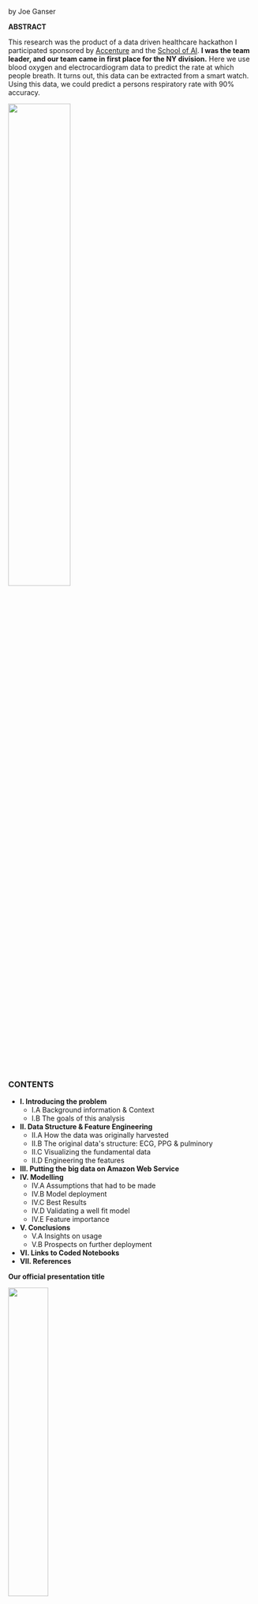 

by Joe Ganser

**ABSTRACT**

This research was the product of a data driven healthcare hackathon I participated sponsored by [Accenture](https://www.accenture.com) and the [School of AI](https://www.theschool.ai/). **I was the team leader, and our team came in first place for the NY division.** Here we use blood oxygen and electrocardiogram data to predict the rate at which people breath. It turns out, this data can be extracted from a smart watch. Using this data, we could predict a persons respiratory rate with 90% accuracy.

<img src='https://raw.githubusercontent.com/JoeGanser/Predicting_Respiratory_Rate/master/images/group_shot.jpg' width='50%' height='50%'>

### CONTENTS
* **I. Introducing the problem**
   * I.A Background information & Context
   * I.B The goals of this analysis   
* **II. Data Structure & Feature Engineering**
    * II.A How the data was originally harvested
    * II.B The original data's structure: ECG, PPG & pulminory
    * II.C Visualizing the fundamental data
    * II.D Engineering the features
* **III. Putting the big data on Amazon Web Service**
* **IV. Modelling**
    * IV.A Assumptions that had to be made
    * IV.B Model deployment
    * IV.C Best Results
    * IV.D Validating a well fit model
    * IV.E Feature importance
* **V. Conclusions**
    * V.A Insights on usage
    * V.B Prospects on further deployment
* **VI. Links to Coded Notebooks**
* **VII. References**

**Our official presentation title**

<img src='https://raw.githubusercontent.com/JoeGanser/Predicting_Respiratory_Rate/master/images/catching_your_breath.png' width='40%' height='40%'>

# I. Introducing the problem 

**Background information & Context**

[Electrocardiogram (ECG)](https://en.wikipedia.org/wiki/Electrocardiography) data and [photoplethysmogram (PPG)](https://en.wikipedia.org/wiki/Photoplethysmogram#Photoplethysmograph) data are extremely useful in healthcare. They are used to assist in diagnostic methods for a wide array of diseases. ECG measures cardiac properties and PPG data measures blood oxygen levels using optical instruments. (1,2)

Both ECG and PPG data can be extracted from a smart watch at the same level of accuracy and precisions of machines found in hospitals. ECG and PPG can be combined to predict breathing rate, and using the combination of all this data (3,4,5).

The data used for this analysis was not actually collected from a smart watch, but smart watches have the capability to collect the same data. The data used in this analysis was from 53 patients in intensive care, where their ECG, PPG and breathing rates were measured. (4,5,6)

<img src='https://raw.githubusercontent.com/JoeGanser/Predicting_Respiratory_Rate/master/images/smart_watch.png' width='50%' height='50%'>

**Goals of the analysis**

The goal was to use supervised machine learning techniques to predict a persons breathing rate using real time, continuous PPG and ECG data.

In conjunction, it was also our goal to investigate the feasibility of using this type of data for enhancing diagnostic processes in healthcare. We ended by speculating on the market evolution of technology that integrates these methods.

# II. Data Structure & Feature Engineering

**How the data was originally harvested**

The data used for this analysis was time series recorded from 53 ICU patients, in age ranges between 19-84. Both male and female patients were present. They were recorded using hospital based ECG and PPG devices, and a breathing apparatus. Continuous measurements for each patient were made across apporximately 8 minutes (6).

**The original data's structure: ECG, PPG & pulminory**

The data was aggregated from two fundamental sources - one which was collected at 1Hz and the other at 125Hz. These were then joined in a left outer manor. Some of the key features were;

* Respiratory rate (the supervised learning target)
* Pulse
* Blood oxygen level
* Pleth (pulmonary data)
* V (voltage)
* AVR
* II


The 1Hz data looked like this;

Time (s)| HR| PULSE| SpO2
---|---|---|---
0|93|92|96
1|92|92|96
2|92|92|96
3|92|93|96
4|92|93|96

The 125Hz data looked like this;

Time (s)| RESP| PLETH| II| V| AVR
---|---|---|---|---|---
0.0|0.25806|0.59531|-0.058594|0.721569|0.859379
0.008|0.26393|0.59042|-0.029297|0.69608|0.69531
0.016|0.269790|0.58358|0.179690|0.7|0.45508
0.024|0.27566|0.57771|0.84375|0.32941|0.041016
0.032|0.2825|0.57283|1.3184|0.078431|-0.099609

After combining with left outer join, we got;

Time (s)| RESP| PLETH| V| AVR| II| HR| PULSE| SpO2
---|---|---|---|---|---|---|---|---
0.0|0.25806|0.59531|0.721569|0.859379|-0.0585944|93|92|96
0.008|0.26393|0.59042|0.69608|0.69531|-0.029297|93|92|96
0.016|0.269790|0.58358|0.7|0.45508|0.17969|93|92|96
0.024|0.27566|0.57771|0.32941|0.041016|0.84375|93|92|96
0.032|0.2825|0.57283|0.078431|-0.099609|1.3184|93|92|96

For each person in the study, this amounted to about 60,000 rows. When all 53 people were combined, we were left with approximately 2.7 million rows (about 1.2Gb of data.)

**Visualizing the fundamental data**

The data was fundamentally time series based. Here are a few snapshots of some of the key features;
<p></p>

<img src='https://raw.githubusercontent.com/JoeGanser/Predicting_Respiratory_Rate/master/images/graphics.png' width='60%' height='60%'>

**Feature engineering**

Considering the aggregation of the data from 125Hz, the values of the metrics varied quite a bit in each second. Thus, summary statistics of the 125 values collected each second could be engineered into features. Specifically, these features were;

* Max value
* Min value
* Mean value
* Kurtosis value
* Skew value

(Over the distribution of the 125 measurements made each second). To create these features, a function was created.


```python
from scipy.stats import kurtosis,skew

def make_features(frame):
    frame.fillna(numerics.mean(),inplace=True) 
    Hz_125_cols = [' RESP', ' PLETH', ' V', ' AVR', ' II']
    Min = frame[Hz_125_cols+['sec']].groupby('sec').min()
    Min.columns = [i+'_Min' for i in Min.columns]
    Max = frame[Hz_125_cols+['sec']].groupby('sec').max()
    Max.columns = [i+'_Max' for i in Max.columns]
    Mean = frame[Hz_125_cols+['sec']].groupby('sec').mean()
    Mean.columns = Mean.columns = [i+'_Mean' for i in Mean.columns]
    Kurt = frame[Hz_125_cols+['sec']].groupby('sec').agg(lambda x: kurtosis(x))
    Kurt.columns = [i+'_Kurt' for i in Kurt.columns]
    Skw = frame[Hz_125_cols+['sec']].groupby('sec').agg(lambda x: skew(x))
    Skw.columns = [i+'_Skw' for i in Skw.columns]
    summary_frames = [Min,Max,Mean,Kurt,Skw]
    one_sec_summary = pd.concat(summary_frames,axis=1).reset_index()
    frame = frame.merge(one_sec_summary,on='sec',how='outer')
    return frame
```

Time (s)| RESP| PLETH| V| AVR| II| HR| PULSE| SpO2| RESP_Min| PLETH_Min| V_Min| AVR_Min| II_Min| RESP_Max| PLETH_Max| V_Max| AVR_Max| II_Max| RESP_Mean| PLETH_Mean| V_Mean| AVR_Mean| II_Mean| RESP_Kurt| PLETH_Kurt| V_Kurt| AVR_Kurt| II_Kurt| RESP_Skw| PLETH_Skw| V_Skw| AVR_Skw| II_Skw
---|---|---|---|---|---|---|---|---|---|---|---|---|---|---|---|---|---|---|---|---|---|---|---|---|---|---|---|---|---|---|---|---|---
0.0|0.25806|0.59531|0.72157|0.85938|-0.05859|93|92|96|0.25806|0.37732|0.07451|-0.09961|-0.21484|1.0|0.59531|0.87059|1.0254|1.3438|0.70822|0.46446|0.75551|0.81947|-0.02431|-1.40052|-1.08775|10.3465|13.15985|13.94906|-0.24258|0.48232|-3.05758|-3.3357|3.5823
0.008|0.26393|0.59042|0.69608|0.69531|-0.0293|93|92|96|0.25806|0.37732|0.07451|-0.09961|-0.21484|1.0|0.59531|0.87059|1.0254|1.3438|0.70822|0.46446|0.75551|0.81947|-0.02431|-1.40052|-1.08775|10.3465|13.15985|13.94906|-0.24258|0.48232|-3.05758|-3.3357|3.5823
0.016|0.26979|0.58358|0.7|0.45508|0.17969|93|92|96|0.25806|0.37732|0.07451|-0.09961|-0.21484|1.0|0.59531|0.87059|1.0254|1.3438|0.70822|0.46446|0.75551|0.81947|-0.02431|-1.40052|-1.08775|10.3465|13.15985|13.94906|-0.24258|0.48232|-3.05758|-3.3357|3.5823
0.024|0.27566|0.57771|0.32941|0.04102|0.84375|93|92|96|0.25806|0.37732|0.07451|-0.09961|-0.21484|1.0|0.59531|0.87059|1.0254|1.3438|0.70822|0.46446|0.75551|0.81947|-0.02431|-1.40052|-1.08775|10.3465|13.15985|13.94906|-0.24258|0.48232|-3.05758|-3.3357|3.5823
0.032|0.2825|0.57283|0.07843|-0.09961|1.3184|93|92|96|0.25806|0.37732|0.07451|-0.09961|-0.21484|1.0|0.59531|0.87059|1.0254|1.3438|0.70822|0.46446|0.75551|0.81947|-0.02431|-1.40052|-1.08775|10.3465|13.15985|13.94906|-0.24258|0.48232|-3.05758|-3.3357|3.5823

# III. Putting the big data on Amazon Web Service

During the hackathon, Accenture provided us with a $125 gift certificate to create and Amazon Web Service EC2 instance.

This enabled us to use a p3.2x large instance, putting 1.2Gb into the system. Despite our enhanced processing capability, it was still challenging and time consuming to run all the models. It took approximately 6-10 minutes to run the full models on AWS.

# IV. Modelling

Multiple attempts using regression techniques were made to model the data. Using resp as our target, our goal was to optimize performance on the metrics of;
* R2 score
* Mean squared error
* Model evaluation time (seconds)

**Assumptions that had to be made**

To make a regression analysis on time series data, we had to assume the time series is itself stationary. This means that the value of the feature we're analyzing has an average and variance that is constant in time.

Stated mathematically, the assumptions were;

<img src='https://raw.githubusercontent.com/JoeGanser/Time_Series_Of_Bitcoin_Ethereum/master/Crypto_8_2017_Files/stationarity_criteria.png' width='70%' height='70%'>

Are these assumptions valid or realistic? Yes definitiely so. Why? Because the people who were being studied in the original analysis for which the data is being collected were laying down in bed throughout the study. Thus, the there was no stimulus to change in the time series, and it can be assumed to have a constant trend.

**Model Development**

A function was created to put the data through a pipeline for which it was fitted and scored on several different types of models. The models that were compared were

* Ordinary Least Squares
* Lasso Regression
* Elastic Net Regression
* Ridge regression
* Bayesian Ridge
* K-neighbors regression
* Random Forest Regression


The function that produced this system was this;


```python
import time
import numpy as np
from sklearn.metrics import r2_score,mean_squared_error,mean_absolute_error
from sklearn.linear_model import Lasso,Ridge,ElasticNet, BayesianRidge, LinearRegression
from sklearn import neighbors
from sklearn.ensemble import RandomForestRegressor
from sklearn.model_selection import train_test_split

models = {'OLS':LinearRegression(),'ElasticNet':ElasticNet(),
          'BayesianRidge':BayesianRidge(),'Lasso':Lasso(),
         'Ridge':Ridge(),'KNN':neighbors.KNeighborsRegressor(),
         'rff':RandomForestRegressor()}

def model_performance(X,y):
    times =[]
    keys = []
    mean_squared_errors = []
    mean_abs_error = []
    R2_scores = []
    X_train, X_test, y_train, y_test = train_test_split(X, y, test_size=0.3, random_state=10)

    for k,v in models.items():
        model = v
        t0=time.time()
        model.fit(X_train, y_train)
        train_time = time.time()-t0
        t1 = time.time()
        pred = model.predict(X_test)
        predict_time = time.time()-t1
        pred = pd.Series(pred)
        Time_total = train_time+predict_time
        times.append(Time_total)
        R2_scores.append(r2_score(y_test,pred))
        mean_squared_errors.append(mean_squared_error(y_test,pred))
        mean_abs_error.append(mean_absolute_error(y_test,pred))
        keys.append(k)
    table = pd.DataFrame({'model':keys, 'RMSE':mean_squared_errors,'MAE':mean_abs_error,'R2 score':R2_scores,'time':times})
    table['RMSE'] = table['RMSE'].apply(lambda x: np.sqrt(x))
    return table

model_performance(X,y)
```

**Best Results**

After running this function, we got a table of performance metrics for each model. Note this is when we run on one only one person's data. If we ran on everyone in the study, the metrics were approximately the same.

model|R2 score|time(s)|RMSE
---|---|---|---
Random Forest|0.90017|2.85901|0.11014
KNN|0.82439|4.02399|0.12569
BayesianRidge|0.53836|0.076529|0.203805
Ridge|0.53835|0.02263|0.20380
OLS|0.53835|0.36989|0.20380
ElasticNet|-1.24037e-05|0.02514|0.29996
Lasso|-1.24037e-05|0.02388|0.29996

Clearly, it was the random forest regressor that achieved the best results.

**Validating a well fit model**

Aside from simply metrics of performance, it's also good to look at how well the model has been fit. Here we see distribution of errors on the train set and the test set;

<img src='https://raw.githubusercontent.com/JoeGanser/Predicting_Respiratory_Rate/master/images/RF_fit.png' width='80%' height='80%'>

The frequency count may be slightly different in scale, but this is ok because its size difference is proprotional to the size differences in the train set and the test set.

**Feature importance**

One of the beauties of the random forest package, is it allows us to create an output describing the magnitude of feature importances.

<img src='https://raw.githubusercontent.com/JoeGanser/Predicting_Respiratory_Rate/master/images/feature_importance.png' width='80%' height='80%'>

It was also noticed that if we eliminated the plethysmogram data, we could still predict breathing rate with upto about 80% accuracy.

# V. Conclusions

We can draw a few conclusions.
* Using a persons plethysmogram and electrocardiogram data we can predict their respiratory rate with 90% accuracy.
* If we train on multiple people's data, we predict anyone's respiratory rate with very good data.
    
    
**Insights on usage**

Being able to predict user's breathing rate with home based wearable technology opens up a lot of opportunities for healthcare. This can allow us to do things such as;

* Have doctors monitor our health at home
* Enhance and assist with continuous health monitoring
* Prevent major health crises before they occur.

**Prospects on further usage**

Perhaps these algorithms and data collection techniques can be put into smart watch/phone apps. Software could be created that allows for automation of doctor patient interaction, notifying healthcare professionals in real time when a serious issue arises.

Smart watches might save lives one day!

<img src='https://raw.githubusercontent.com/JoeGanser/Predicting_Respiratory_Rate/master/images/smart_watch_ECG.gif'>

# VI. Links to coded notebooks

* [Downloading and aggregating the data](https://github.com/JoeGanser/Predicting_Respiratory_Rate/blob/master/download_data.ipynb)
* [Modelling the data](https://github.com/JoeGanser/Predicting_Respiratory_Rate/blob/master/Modelling_Comparison_on_person12.ipynb)
* [Random forest performance](https://github.com/JoeGanser/Predicting_Respiratory_Rate/blob/master/random_forest_performance.ipynb)
* [Main github repository](https://github.com/JoeGanser/Predicting_Respiratory_Rate/)

# VII. References
1. **Electrocardiogram (ECG)** https://en.wikipedia.org/wiki/Electrocardiography
2. **Photoplethysmogram (PPG)** https://en.wikipedia.org/wiki/Photoplethysmogram#Photoplethysmograph
3. **Probabilistic Estimation of Respiratory Rate from Wearable Sensors, Pimentel, Charlton, Clifton, Institute of Biomedical Engineering, Oxford University** http://www.robots.ox.ac.uk/~davidc/pubs/springer2015.pdf
4. **PPG data can be extracted using smart watches:** https://www.ncbi.nlm.nih.gov/pubmed/26737690
5. **ECG data cen be extracted using smart watches:** https://www.theatlantic.com/technology/archive/2019/02/the-apple-watch-ekgs-hidden-purpose/573385/
6. **Clinical data on breathing rates, ppg, and ecg data from ICU patients** https://physionet.org/physiobank/database/
